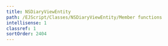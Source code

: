 ```yaml
---
title: NSDiaryViewEntity
path: /EJScript/Classes/NSDiaryViewEntity/Member functions
intellisense: 1
classref: 1
sortOrder: 2404
---
```





